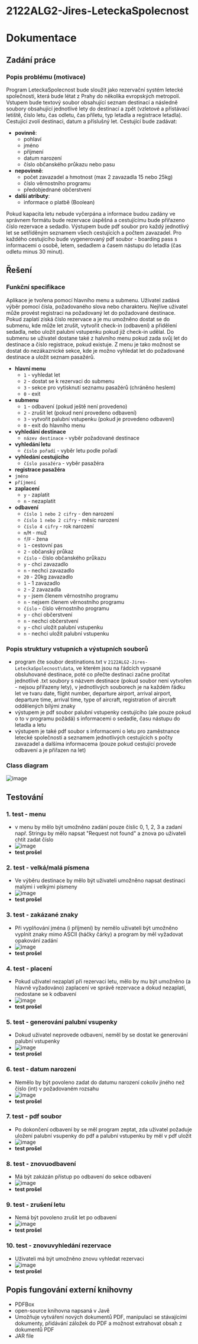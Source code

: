 # 2122ALG2-Jires-LeteckaSpolecnost

# Dokumentace
## Zadání práce 
### Popis problému (motivace)

Program LeteckaSpolecnost bude sloužit jako rezervační systém letecké společnosti, která bude létat z Prahy do několika evropských metropolí. Vstupem bude textový soubor obsahující seznam destinací a následně soubory obsahující jednotlivé lety do destinací a zpět (vzletové a přístávací letiště, číslo letu, čas odletu, čas příletu, typ letadla a registrace letadla). Cestující zvolí destinaci, datum a příslušný let. Cestující bude zadávat:
- **povinně**:
  - pohlaví 
  - jméno
  - příjmení
  - datum narození
  - číslo občanského průkazu nebo pasu
- **nepovinně**:
  - počet zavazadel a hmotnost (max 2 zavazadla 15 nebo 25kg)
  - číslo věrnostního programu
  - předobjednané občerstvení
- **další atributy**:
  - informace o platbě (Boolean)

Pokud kapacita letu nebude vyčerpána a informace budou zadány ve správnem formátu bude rezervace úspěšná a cestujícímu bude přiřazeno číslo rezervace a sedadlo. Výstupem bude pdf soubor pro každý jednotlivý let se setříděným seznamem všech cestujících a počtem zavazadel. Pro každého cestujícího bude vygenerovaný pdf soubor - boarding pass s informacemi o osobě, letem, sedadlem a časem nástupu do letadla (čas odletu minus 30 minut).

## Řešení
### Funkční specifikace

Aplikace je tvořena pomocí hlavního menu a submenu. Uživatel zadává výběr pomocí čísla, požadovaného slova nebo charakteru. Nejříve uživatel může provést registraci na požadovaný let do požadované destinace. Pokud zaplatí  získá číslo rezervace a je mu umožněno dostat se do submenu, kde může let zrušit, vytvořit check-in (odbavení) a přidělení sedadla, nebo uložit palubní vstupenku pokud již check-in udělal. Do submenu se uživatel dostane také z halvního menu pokud zada svůj let do destinace a číslo registrace, pokud existuje. Z menu je tako možnost se dostat do nezákaznické sekce, kde je možno vyhledat let do požadované destinace a uložit seznam pasažérů.
- **hlavní menu**
  - `1` - vyhledat let
  - `2` - dostat se k rezervaci do submenu
  - `3` - sekce pro vytisknutí seznamu pasažérů (chráněno heslem)
  - `0` - exit
- **submenu**
  - `1` - odbavení (pokud ještě není provedeno)
  - `2` - zrušit let (pokud není provedeno odbavení)
  - `3` - vytvořit palubní vstupenku (pokud je provedeno odbavení)
  - `0` - exit do hlavního menu
- **vyhledání destinace**
  - `název destinace` - vyběr požadované destinace
- **vyhledání letu**
  - `číslo pořadí` - vyběr letu podle pořadí
- **vyhledání cestujícího**
  - `číslo pasažéra` - vyběr pasažéra
- **registrace pasažéra**
- `jméno`
- `příjmení`
- **zaplacení**
  - `y` - zaplatit
  - `n` - nezaplatit
- **odbavení**
  - `číslo 1 nebo 2 cifry` - den narození
  - `číslo 1 nebo 2 cifry` - měsíc narození
  - `číslo 4 cifry` - rok narození
  - `m`/`M` - muž
  - `f`/`F` - žena
  - `1` - cestovní pas
  - `2` - občanský průkaz
  - `číslo` - číslo občanského průkazu
  - `y` - chci zavazadlo
  - `n` - nechci zavazadlo
  - `20` - 20kg zavazadlo
  - `1` - 1 zavazadlo
  - `2` - 2 zavazadla
  - `y` - jsem členem věrnostního programu
  - `n` - nejsem členem věrnostního programu
  - `číslo` - číslo věrnostního programu
  - `y` - chci občerstvení
  - `n` - nechci občerstvení
  - `y` - chci uložit palubní vstupenku
  - `n` - nechci uložit palubní vstupenku

### Popis struktury vstupních a výstupních souborů
 - program čte soubor destinations.txt v `2122ALG2-Jires-LeteckaSpolecnost\data`, ve kterém jsou na řádcích vypsané obsluhované destinace, poté co přečte destinaci začne pročítat jednotlivé .txt soubory s názvem destinace (pokud soubor není vytvořen - nejsou přířazeny lety), v jednotlivých souborech je na každém řádku let ve tvaru date, flight number, departure airport, arrival airport, departure time, arrival time, type of aircraft, registration of aircraft oddělených bílými znaky
 - výstupem je pdf soubor palubní vstupenky cestujícího (ale pouze pokud o to v programu požádá) s informacemi o sedadle, času nástupu do letadla a letu
 - výstupem je také pdf soubor s informacemi o letu pro zaměstnance letecké společnosti a seznamem jednotlivých cestujících s počty zavazadel a dalšíma informacema (pouze pokud cestující provede odbavení a je přiřazen na let)
### Class diagram
![image](https://user-images.githubusercontent.com/100781365/172136798-8591c52c-73ea-49fc-a8c3-ad02aef3abeb.png)

## Testování
### 1. test - menu
 - v menu by mělo být umožněno zadání pouze číslic 0, 1, 2, 3 a zadaní např. Stringu by mělo napsat "Request not found" a znova po uživateli chtít zadat číslo
 - ![image](https://user-images.githubusercontent.com/100781365/172337107-871fcd8e-8251-423b-bbd3-71765f6fb939.png)
 - **test prošel**
### 2. test - velká/malá písmena
 - Ve výběru destinace by mělo být uživateli umožněno napsat destinaci malými i velkými písmeny
 - ![image](https://user-images.githubusercontent.com/100781365/172337942-f90b2fa0-d95a-441e-b248-19dbe230c12f.png)
 - **test prošel**
### 3. test - zakázané znaky
 - Při vyplňování jména (i příjmení) by nemělo uživateli být umožněno vyplnit znaky mimo ASCII (háčky čárky) a program by měl vyžadovat opakování zadání
 - ![image](https://user-images.githubusercontent.com/100781365/172338770-9cd70b18-7f2a-4913-b16d-552278ff8c5d.png)
 - **test prošel**
### 4. test - placení
 - Pokud uživatel nezaplatí při rezervaci letu, mělo by mu být umožněno (a hlavně vyžadováno) zaplacení ve správě rezervace a dokud nezaplatí, nedostane se k odbavení
 - ![image](https://user-images.githubusercontent.com/100781365/172339661-b6b6ad15-3398-4b0a-aa1e-99366685e6f8.png)
 - **test prošel**
### 5. test - generování palubní vsupenky
 - Dokud uživatel neprovede odbavení, neměl by se dostat ke generování palubní vstupenky
 - ![image](https://user-images.githubusercontent.com/100781365/172340132-0dac579b-66f5-4f5b-a7fd-5bec49542067.png)
 - **test prošel**
### 6. test - datum narození
 - Nemělo by být povoleno zadat do datumu narození cokoliv jiného než číslo (int) v požadovaném rozsahu
 - ![image](https://user-images.githubusercontent.com/100781365/172340748-4b3ecb29-d126-42de-9b11-26e137f2d3cd.png)
 - **test prošel**
### 7. test - pdf soubor
 - Po dokončení odbavení by se měl program zeptat, zda uživatel požaduje uložení palubní vsupenky do pdf a palubní vstupenku by měl v pdf uložit
 - ![image](https://user-images.githubusercontent.com/100781365/172342044-641b960c-8fed-4281-b5b3-64733d0745ee.png)
 - **test prošel**
### 8. test - znovuodbavení
 - Má být zakázán přístup po odbavení do sekce odbavení
 - ![image](https://user-images.githubusercontent.com/100781365/172342335-c9bb5eb4-97be-4678-8b14-80912dcbd006.png)
 - **test prošel**
### 9. test - zrušení letu
 - Nemá být povoleno zrušit let po odbavení
 - ![image](https://user-images.githubusercontent.com/100781365/172342585-af79008d-827b-4f22-aea1-662cbd37a6d7.png)
 - **test prošel**
### 10. test - znovuvyhledání rezervace
 - Uživateli má být umožněno znovu vyhledat rezervaci
 - ![image](https://user-images.githubusercontent.com/100781365/172344679-865bebd0-28e5-4693-af26-09e4183ab639.png)
 - **test prošel**
## Popis fungování externí knihovny
 - PDFBox
 - open-source knihovna napsaná v Javě
 - Umožňuje vytváření nových dokumentů PDF, manipulaci se stávajícími dokumenty, přidávání záložek do PDF a možnost extrahovat obsah z dokumentů PDF
 - JAR file
